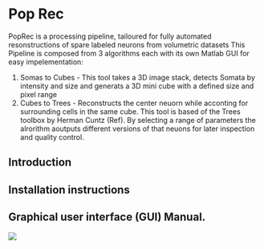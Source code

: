 # Pop Rec 
PopRec is a processing pipeline, tailoured for fully automated resonstructions of spare labeled neurons from volumetric datasets
This Pipeline is composed from 3 algorithms each with its own Matlab GUI for easy impelementation: 
1) Somas to Cubes - This tool takes a 3D image stack, detects Somata by intensity and size and generats a 3D mini cube with a defined size and pixel range 
2) Cubes to Trees - Reconstructs the center neuorn while acconting for surrounding cells in the same cube. This tool is based of the Trees toolbox by Herman Cuntz (Ref). By selecting a range of parameters the alrorithm aoutputs different versions of that neuons for later inspection and quality control.  
## Introduction



## Installation instructions



## Graphical user interface (GUI) Manual. 



<img src="Figs/Some_to_Cubes.png?raw=true." data-canonical-src="Figs/Some_to_Cubes.png?raw=true" />
